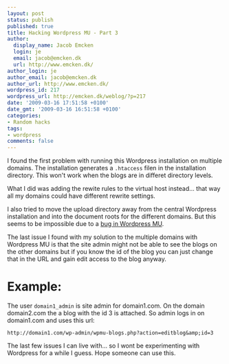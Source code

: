 ```yaml
---
layout: post
status: publish
published: true
title: Hacking Wordpress MU - Part 3
author:
  display_name: Jacob Emcken
  login: je
  email: jacob@emcken.dk
  url: http://www.emcken.dk/
author_login: je
author_email: jacob@emcken.dk
author_url: http://www.emcken.dk/
wordpress_id: 217
wordpress_url: http://emcken.dk/weblog/?p=217
date: '2009-03-16 17:51:58 +0100'
date_gmt: '2009-03-16 16:51:58 +0100'
categories:
- Random hacks
tags:
- wordpress
comments: false
---
```

I found the first problem with running this Wordpress installation on multiple domains. The installation generates a `.htaccess` filen in the installation directory. This won't work when the blogs are in differet directory levels.

What I did was adding the rewite rules to the virtual host instead... that way all my domains could have different rewrite settings.

I also tried to move the upload directory away from the central Wordpress installation and into the document roots for the different domains. But this seems to be impossible due to a [bug in Wordpress MU][1].

The last issue I found with my solution to the multiple domains with Wordpress MU is that the site admin might not be able to see the blogs on the other domains but if you know the id of the blog you can just change that in the URL and gain edit access to the blog anyway.

# Example:

The user `domain1_admin` is site admin for domain1.com. On the domain domain2.com the a blog with the id 3 is attached. So admin logs in on domain1.com and uses this url:

    http://domain1.com/wp-admin/wpmu-blogs.php?action=editblog&amp;id=3

The last few issues I can live with... so I wont be experimenting with Wordpress for a while I guess. Hope someone can use this.

[1]: http://trac.mu.wordpress.org/ticket/732

